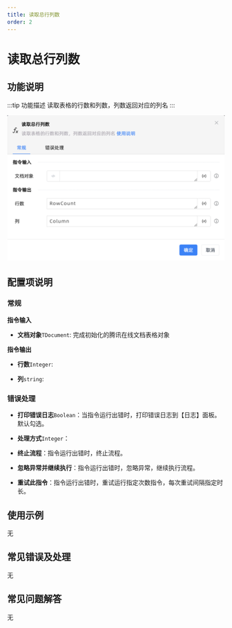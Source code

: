 ```yaml
---
title: 读取总行列数
order: 2
---
```


# 读取总行列数

## 功能说明

:::tip 功能描述
读取表格的行数和列数，列数返回对应的列名
:::

![读取总行列数](../../../assets/读取总行列数_command.png)

## 配置项说明

### 常规

**指令输入**

- **文档对象**`TDocument`: 完成初始化的腾讯在线文档表格对象


**指令输出**

- **行数**`Integer`: 

- **列**`string`: 

### 错误处理

- **打印错误日志**`Boolean`：当指令运行出错时，打印错误日志到【日志】面板。默认勾选。

- **处理方式**`Integer`：

 - **终止流程**：指令运行出错时，终止流程。

 - **忽略异常并继续执行**：指令运行出错时，忽略异常，继续执行流程。

 - **重试此指令**：指令运行出错时，重试运行指定次数指令，每次重试间隔指定时长。

## 使用示例
无

## 常见错误及处理

无

## 常见问题解答

无

